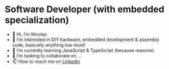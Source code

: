 # Software Developer (with embedded specialization)

- 👋 Hi, I’m Nicolas
- 👀 I’m interested in DIY hardware, embedded development & assembly code, basically anything low-level!
- 🌱 I’m currently learning JavaScript & TypeScript (because reasons)
- 💞️ I’m looking to collaborate on ...
- 📫 How to reach me on [LinkedIn](https://ca.linkedin.com/in/nicolas-montmarquette-16a50853/en)